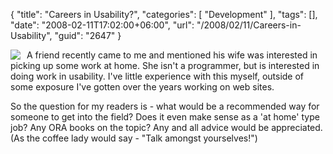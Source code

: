 {
	"title": "Careers in Usability?",
	"categories": [
		"Development"
	],
	"tags": [],
	"date": "2008-02-11T17:02:00+06:00",
	"url": "/2008/02/11/Careers-in-Usability",
	"guid": "2647"
}

<img src="http://static.raymondcamden.com/images/cfjedi/coffeetalk.jpg" style="margin-right: 10px" align="left">A friend recently came to me and mentioned his wife was interested in picking up some work at home. She isn't a programmer, but is interested in doing work in usability. I've little experience with this myself, outside of some exposure I've gotten over the years working on web sites.

So the question for my readers is - what would be a recommended way for someone to get into the field? Does it even make sense as a 'at home' type job? Any ORA books on the topic? Any and all advice would be appreciated. (As the coffee lady would say - "Talk amongst yourselves!")
